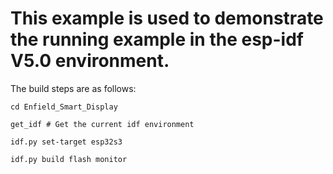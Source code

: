 # This example is used to demonstrate the running example in the esp-idf V5.0 environment.
The build steps are as follows:

```
cd Enfield_Smart_Display

get_idf # Get the current idf environment

idf.py set-target esp32s3

idf.py build flash monitor 
